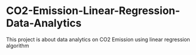 # CO2-Emission-Linear-Regression-Data-Analytics
This project is about data analytics on CO2 Emission using linear regression algorithm
